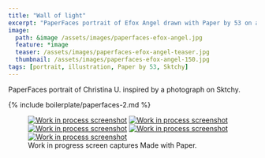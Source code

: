 ```yaml
---
title: "Wall of light"
excerpt: "PaperFaces portrait of Efox Angel drawn with Paper by 53 on an iPad."
image: 
  path: &image /assets/images/paperfaces-efox-angel.jpg 
  feature: *image
  teaser: /assets/images/paperfaces-efox-angel-teaser.jpg
  thumbnail: /assets/images/paperfaces-efox-angel-150.jpg
tags: [portrait, illustration, Paper by 53, Sktchy]
---
```


PaperFaces portrait of Christina U. inspired by a photograph on Sktchy.

{% include boilerplate/paperfaces-2.md %}

<figure class="third">
  <a href="{{ site.url }}/assets/images/paperfaces-efox-angel-process-1-lg.jpg"><img src="{{ site.url }}/assets/images/paperfaces-efox-angel-process-1-600.jpg" alt="Work in process screenshot"></a>
  <a href="{{ site.url }}/assets/images/paperfaces-efox-angel-process-2-lg.jpg"><img src="{{ site.url }}/assets/images/paperfaces-efox-angel-process-2-600.jpg" alt="Work in process screenshot"></a>
  <a href="{{ site.url }}/assets/images/paperfaces-efox-angel-process-3-lg.jpg"><img src="{{ site.url }}/assets/images/paperfaces-efox-angel-process-3-600.jpg" alt="Work in process screenshot"></a>
  <a href="{{ site.url }}/assets/images/paperfaces-efox-angel-process-4-lg.jpg"><img src="{{ site.url }}/assets/images/paperfaces-efox-angel-process-4-600.jpg" alt="Work in process screenshot"></a>
  <a href="{{ site.url }}/assets/images/paperfaces-efox-angel-process-5-lg.jpg"><img src="{{ site.url }}/assets/images/paperfaces-efox-angel-process-5-600.jpg" alt="Work in process screenshot"></a>
  <figcaption>Work in progress screen captures Made with Paper.</figcaption>
</figure>
